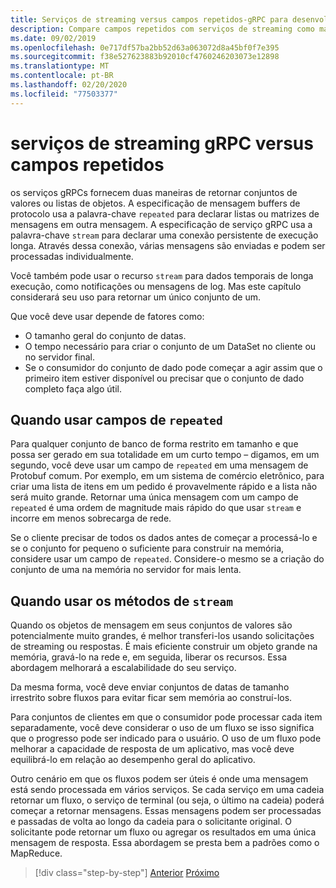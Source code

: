 ```yaml
---
title: Serviços de streaming versus campos repetidos-gRPC para desenvolvedores do WCF
description: Compare campos repetidos com serviços de streaming como maneiras de passar coleções de dados usando gRPC.
ms.date: 09/02/2019
ms.openlocfilehash: 0e717df57ba2bb52d63a063072d8a45bf0f7e395
ms.sourcegitcommit: f38e527623883b92010cf4760246203073e12898
ms.translationtype: MT
ms.contentlocale: pt-BR
ms.lasthandoff: 02/20/2020
ms.locfileid: "77503377"
---
```

# <a name="grpc-streaming-services-vs-repeated-fields"></a>serviços de streaming gRPC versus campos repetidos

os serviços gRPCs fornecem duas maneiras de retornar conjuntos de valores ou listas de objetos. A especificação de mensagem buffers de protocolo usa a palavra-chave `repeated` para declarar listas ou matrizes de mensagens em outra mensagem. A especificação de serviço gRPC usa a palavra-chave `stream` para declarar uma conexão persistente de execução longa. Através dessa conexão, várias mensagens são enviadas e podem ser processadas individualmente. 

Você também pode usar o recurso `stream` para dados temporais de longa execução, como notificações ou mensagens de log. Mas este capítulo considerará seu uso para retornar um único conjunto de um.

Que você deve usar depende de fatores como:

- O tamanho geral do conjunto de datas.
- O tempo necessário para criar o conjunto de um DataSet no cliente ou no servidor final.
- Se o consumidor do conjunto de dado pode começar a agir assim que o primeiro item estiver disponível ou precisar que o conjunto de dado completo faça algo útil.

## <a name="when-to-use-repeated-fields"></a>Quando usar campos de `repeated`

Para qualquer conjunto de banco de forma restrito em tamanho e que possa ser gerado em sua totalidade em um curto tempo – digamos, em um segundo, você deve usar um campo de `repeated` em uma mensagem de Protobuf comum. Por exemplo, em um sistema de comércio eletrônico, para criar uma lista de itens em um pedido é provavelmente rápido e a lista não será muito grande. Retornar uma única mensagem com um campo de `repeated` é uma ordem de magnitude mais rápido do que usar `stream` e incorre em menos sobrecarga de rede.

Se o cliente precisar de todos os dados antes de começar a processá-lo e se o conjunto for pequeno o suficiente para construir na memória, considere usar um campo de `repeated`. Considere-o mesmo se a criação do conjunto de uma na memória no servidor for mais lenta.

## <a name="when-to-use-stream-methods"></a>Quando usar os métodos de `stream`

Quando os objetos de mensagem em seus conjuntos de valores são potencialmente muito grandes, é melhor transferi-los usando solicitações de streaming ou respostas. É mais eficiente construir um objeto grande na memória, gravá-lo na rede e, em seguida, liberar os recursos. Essa abordagem melhorará a escalabilidade do seu serviço.

Da mesma forma, você deve enviar conjuntos de datas de tamanho irrestrito sobre fluxos para evitar ficar sem memória ao construí-los.

Para conjuntos de clientes em que o consumidor pode processar cada item separadamente, você deve considerar o uso de um fluxo se isso significa que o progresso pode ser indicado para o usuário. O uso de um fluxo pode melhorar a capacidade de resposta de um aplicativo, mas você deve equilibrá-lo em relação ao desempenho geral do aplicativo.

Outro cenário em que os fluxos podem ser úteis é onde uma mensagem está sendo processada em vários serviços. Se cada serviço em uma cadeia retornar um fluxo, o serviço de terminal (ou seja, o último na cadeia) poderá começar a retornar mensagens. Essas mensagens podem ser processadas e passadas de volta ao longo da cadeia para o solicitante original. O solicitante pode retornar um fluxo ou agregar os resultados em uma única mensagem de resposta. Essa abordagem se presta bem a padrões como o MapReduce.

>[!div class="step-by-step"]
>[Anterior](migrate-duplex-services.md)
>[Próximo](client-libraries.md)
